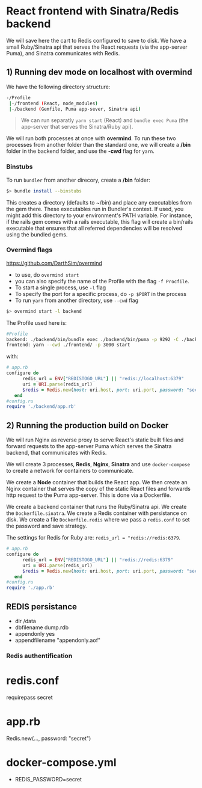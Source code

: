 # React frontend with Sinatra/Redis backend

We will save here the cart to Redis configured to save to disk. We have a small Ruby/Sinatra api that serves the React requests (via the app-server Puma), and Sinatra communicates with Redis.

## 1) Running **dev mode** on localhost with **overmind**

We have the following directory structure:

```bash
-/Profile
 |-/frontend (React, node_modules)
 |-/backend (Gemfile, Puma app-sever, Sinatra api)
```

> We can run separatly `yarn start` (React) and `bundle exec Puma` (the app-server that serves the Sinatra/Ruby api).

We will run both processes at once with **overmind**. To run these two processes from another folder than the standard one, we will create a **/bin** folder in the backend folder, and use the **-cwd** flag for `yarn`.

### Binstubs

To run `bundler` from another direcory, create a **/bin** folder:

```bash
$> bundle install --binstubs
```

This creates a directory (defaults to ~/bin) and place any executables from the gem there. These executables run in Bundler's context. If used, you might add this directory to your environment's PATH variable. For instance, if the rails gem comes with a rails executable, this flag will create a bin/rails executable that ensures that all referred dependencies will be resolved using the bundled gems.

### Overmind flags

<https://github.com/DarthSim/overmind>

- to use, do `overmind start`
- you can also specify the name of the Profile with the flag `-f Procfile`.
- To start a single process, use `-l` flag
- To specify the port for a specific process, do `-p $PORT` in the process
- To run `yarn` from another directory, use `--cwd` flag

```bash
$> overmind start -l backend
```

The Profile used here is:

```bash
#Profile
backend: ./backend/bin/bundle exec ./backend/bin/puma -p 9292 -C ./backend/puma.rb
frontend: yarn --cwd ./frontend/ -p 3000 start
```

with:

```rb
# app.rb
configure do
      redis_url = ENV["REDISTOGO_URL"] || "redis://localhost:6379"
      uri = URI.parse(redis_url)
      $redis = Redis.new(host: uri.host, port: uri.port, password: "secret")
   end
#config.ru
require './backend/app.rb'
```

## 2) Running the production build on Docker

We will run Nginx as reverse proxy to serve React's static built files and forward requests to the app-server Puma which serves the Sinatra backend, that communicates with Redis.

We will create 3 processes, **Redis**, **Nginx**, **Sinatra** and use `docker-compose` to create a network for containers to communicate.

We create a **Node** container that builds the React app. We then create an Nginx container that serves the copy of the static React files and forwards http request to the Puma app-server. This is done via a Dockerfile.

We create a backend container that runs the Ruby/Sinatra api. We create the `Dockerfile.sinatra`.
We create a Redis container with persistance on disk. We create a file `Dockerfile.redis` where we pass a `redis.conf` to set the password and save strategy.

The settings for Redis for Ruby are: `redis_url = "redis://redis:6379`.

```rb
# app.rb
configure do
      redis_url = ENV["REDISTOGO_URL"] || "redis://redis:6379"
      uri = URI.parse(redis_url)
      $redis = Redis.new(host: uri.host, port: uri.port, password: "secret")
   end
#config.ru
require './app.rb'
```

## REDIS persistance

- dir /data
- dbfilename dump.rdb
- appendonly yes
- appendfilename "appendonly.aof"

### Redis authentification

# redis.conf

requirepass secret

# app.rb

Redis.new(..., password: "secret")

# docker-compose.yml

- REDIS_PASSWORD=secret
